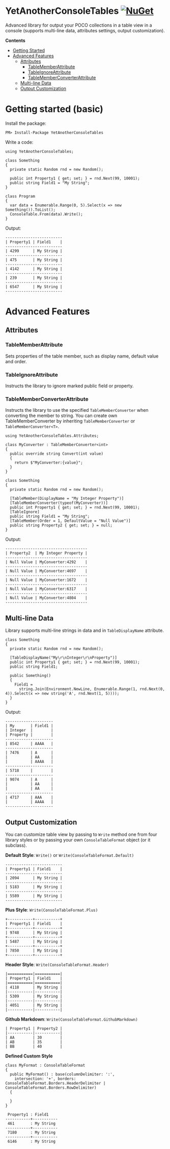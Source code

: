 # YetAnotherConsoleTables [![NuGet](https://img.shields.io/nuget/v/YetAnotherConsoleTables.svg)](https://www.nuget.org/packages/YetAnotherConsoleTables/)
Advanced library for output your POCO collections in a table view in a console (supports multi-line data, attributes settings, output customization).

**Contents**
- [Getting Started](#getting-started-basic)
- [Advanced Features](#advanced-features)
  - [Attributes](#attributes)
    - [TableMemberAttribute](#tablememberattribute)
    - [TableIgnoreAttribute](#tableignoreattribute)
    - [TableMemberConverterAttribute](#tablememberconverterattribute)
  - [Multi-line Data](#multi-line-data)
  - [Output Customization](#output-customization)

# Getting started (basic)
Install the package:
```
PM> Install-Package YetAnotherConsoleTables
```
Write a code:
```
using YetAnotherConsoleTables;

class Something
{
  private static Random rnd = new Random();

  public int Property1 { get; set; } = rnd.Next(99, 10001);
  public string Field1 = "My String";
}

class Program
{
  var data = Enumerable.Range(0, 5).Select(x => new Something()).ToList();
  ConsoleTable.From(data).Write();
}
```
Output:
```
-------------------------
| Property1 | Field1    |
-------------------------
| 4299      | My String |
-------------------------
| 475       | My String |
-------------------------
| 4142      | My String |
-------------------------
| 239       | My String |
-------------------------
| 6547      | My String |
-------------------------
```

# Advanced Features
## Attributes
### TableMemberAttribute
Sets properties of the table member, such as display name, default value and order.
### TableIgnoreAttribute
Instructs the library to ignore marked public field or property.
### TableMemberConverterAttribute
Instructs the library to use the specified `TableMemberConverter` when converting the member to string. You can create own TableMemberConverter by inheriting `TableMemberConverter` or `TableMemberConverter<T>`.
```
using YetAnotherConsoleTables.Attributes;

class MyConverter : TableMemberConverter<int>
{
  public override string Convert(int value)
  {
    return $"MyConverter:{value}";
  }
}

class Something
{
  private static Random rnd = new Random();

  [TableMember(DisplayName = "My Integer Property")]
  [TableMemberConverter(typeof(MyConverter))]
  public int Property1 { get; set; } = rnd.Next(99, 10001);
  [TableIgnore]
  public string Field1 = "My String";
  [TableMember(Order = 1, DefaultValue = "Null Value")]
  public string Property2 { get; set; } = null;
}
```
Output:
```
------------------------------------
| Property2  | My Integer Property |
------------------------------------
| Null Value | MyConverter:4292    |
------------------------------------
| Null Value | MyConverter:4697    |
------------------------------------
| Null Value | MyConverter:1672    |
------------------------------------
| Null Value | MyConverter:6317    |
------------------------------------
| Null Value | MyConverter:4804    |
------------------------------------
```

## Multi-line Data
Library supports multi-line strings in data and in `TableDisplayName` attribute.
```
class Something
{
  private static Random rnd = new Random();

  [TableDisplayName("My\r\nInteger\r\nProperty")]
  public int Property1 { get; set; } = rnd.Next(99, 10001);
  public string Field1;

  public Something()
  {
    Field1 = 
      string.Join(Environment.NewLine, Enumerable.Range(1, rnd.Next(0, 4)).Select(x => new string('A', rnd.Next(1, 5))));
  }
}
```
Output:
```
---------------------
| My       | Field1 |
| Integer  |        |
| Property |        |
---------------------
| 8542     | AAAA   |
---------------------
| 7476     | A      |
|          | AA     |
|          | AAAA   |
---------------------
| 5718     |        |
---------------------
| 9074     | A      |
|          | AA     |
|          | AA     |
---------------------
| 4717     | AAA    |
|          | AAAA   |
---------------------
```

## Output Customization
You can customize table view by passing to `Write` method one from four library styles or by passing your own `ConsoleTableFormat` object (or it subclass).

**Default Style**: `Write()` or `Write(ConsoleTableFormat.Default)`
```
-------------------------
| Property1 | Field1    |
-------------------------
| 2094      | My String |
-------------------------
| 5183      | My String |
-------------------------
| 5589      | My String |
-------------------------
```
**Plus Style**: `Write(ConsoleTableFormat.Plus)`
```
+-----------+-----------+
| Property1 | Field1    |
+-----------+-----------+
| 9748      | My String |
+-----------+-----------+
| 5487      | My String |
+-----------+-----------+
| 7850      | My String |
+-----------+-----------+
```
**Header Style**: `Write(ConsoleTableFormat.Header)`
```
|===========|===========|
| Property1 | Field1    |
|===========|===========|
| 4118      | My String |
|-----------|-----------|
| 5309      | My String |
|-----------|-----------|
| 4051      | My String |
|-----------|-----------|
```
**Github Markdown**: `Write(ConsoleTableFormat.GithubMarkdown)`
```
| Property1 | Property2 |
|-----------|-----------|
| AA        | 30        |
| AB        | 35        |
| BB        | 40        |
```
**Defined Custom Style**
```
class MyFormat : ConsoleTableFormat
{
  public MyFormat() : base(columnDelimiter: ':',
    intersection: '+', borders: ConsoleTableFormat.Borders.HeaderDelimiter | ConsoleTableFormat.Borders.RowDelimiter)
  {

  }
}
```
```
 Property1 : Field1    
-----------+-----------
 461       : My String 
-----------+-----------
 7180      : My String 
-----------+-----------
 6146      : My String 
```
